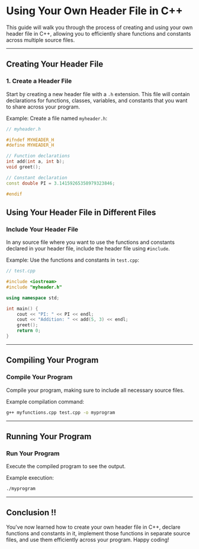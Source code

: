 

# Using Your Own Header File in C++

This guide will walk you through the process of creating and using your own header file in C++, allowing you to efficiently share functions and constants across multiple source files.

---

## Creating Your Header File

### 1. Create a Header File

Start by creating a new header file with a `.h` extension. This file will contain declarations for functions, classes, variables, and constants that you want to share across your program.

Example: Create a file named `myheader.h`:

```cpp
// myheader.h

#ifndef MYHEADER_H
#define MYHEADER_H

// Function declarations
int add(int a, int b);
void greet();

// Constant declaration
const double PI = 3.14159265358979323846;

#endif
```


## Using Your Header File in Different Files

### Include Your Header File

In any source file where you want to use the functions and constants declared in your header file, include the header file using `#include`.

Example: Use the functions and constants in `test.cpp`:

```cpp
// test.cpp

#include <iostream>
#include "myheader.h"

using namespace std;

int main() {
    cout << "PI: " << PI << endl;
    cout << "Addition: " << add(5, 3) << endl;
    greet();
    return 0;
}
```

---

## Compiling Your Program

### Compile Your Program

Compile your program, making sure to include all necessary source files.

Example compilation command:

```bash
g++ myfunctions.cpp test.cpp -o myprogram
```

---

## Running Your Program

### Run Your Program

Execute the compiled program to see the output.

Example execution:

```bash
./myprogram
```

---

## Conclusion !!

You've now learned how to create your own header file in C++, declare functions and constants in it, implement those functions in separate source files, and use them efficiently across your program. Happy coding!
